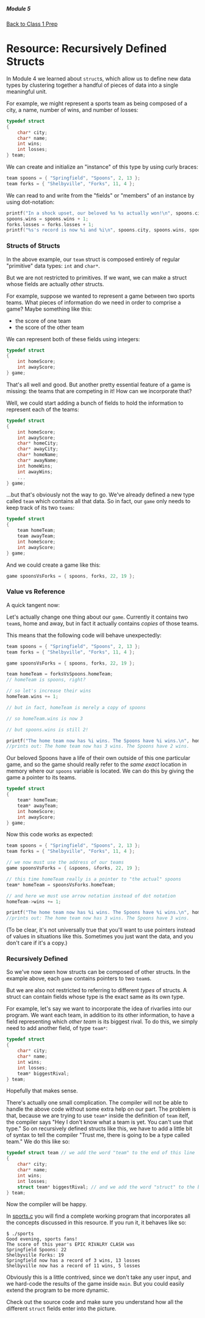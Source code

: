 ##### Module 5

[Back to Class 1 Prep](../../class1-prep#recursion-review-and-recursive-structs)

# Resource: Recursively Defined Structs

In Module 4 we learned about `struct`s, which allow us to define new data types by clustering together a handful of pieces of data into a single meaningful unit.

For example, we might represent a sports team as being composed of a city, a name, number of wins, and number of losses:

```c
typedef struct
{
    char* city;
    char* name;
    int wins;
    int losses;
} team;
```

We can create and initialize an "instance" of this type by using curly braces:

```c
team spoons = { "Springfield", "Spoons", 2, 13 };
team forks = { "Shelbyville", "Forks", 11, 4 };
```

We can read to and write from the "fields" or "members" of an instance by using dot-notation:

```c
printf("In a shock upset, our beloved %s %s actually won!\n", spoons.city, spoons.name);
spoons.wins = spoons.wins + 1;
forks.losses = forks.losses + 1;
printf("%s's record is now %i and %i\n", spoons.city, spoons.wins, spoons.losses);
```

### Structs of Structs

In the above example, our `team` struct is composed entirely of regular "primitive" data types: `int` and `char*`.

But we are not restricted to primitives. If we want, we can make a struct whose fields are actually *other* structs.

For example, suppose we wanted to represent a game between two sports teams. What pieces of information do we need in order to comprise a game? Maybe something like this:
* the score of one team
* the score of the other team

We can represent both of these fields using integers:

```c
typedef struct
{
    int homeScore;
    int awayScore;
} game;
```

That's all well and good. But another pretty essential feature of a game is missing: the teams that are competing in it! How can we incorporate that?

Well, we could start adding a bunch of fields to hold the information to represent each of the teams:

```c
typedef struct
{
    int homeScore;
    int awayScore;
    char* homeCity;
    char* awayCity;
    char* homeName;
    char* awayName;
    int homeWins;
    int awayWins;
    ...
} game;
```

...but that's obviously not the way to go. We've already defined a new type called `team` which contains all that data. So in fact, our `game` only needs to keep track of its two `teams`:

```c
typedef struct
{
    team homeTeam;
    team awayTeam;
    int homeScore;
    int awayScore;
} game;
```

And we could create a game like this:

```c
game spoonsVsForks = { spoons, forks, 22, 19 };
```

### Value vs Reference

A quick tangent now:

Let's actually change one thing about our `game`. Currently it contains two `team`s, home and away, but in fact it actually contains *copies* of those teams. 

This means that the following code will behave unexpectedly:

```c
team spoons = { "Springfield", "Spoons", 2, 13 };
team forks = { "Shelbyville", "Forks", 11, 4 };

game spoonsVsForks = { spoons, forks, 22, 19 };

team homeTeam = forksVsSpoons.homeTeam; 
// homeTeam is spoons, right?

// so let's increase their wins
homeTeam.wins += 1;

// but in fact, homeTeam is merely a copy of spoons

// so homeTeam.wins is now 3

// but spoons.wins is still 2!

printf("The home team now has %i wins. The Spoons have %i wins.\n", homeTeam.wins, spoons.wins);
//prints out: The home team now has 3 wins. The Spoons have 2 wins.
```

Our beloved Spoons have a life of their own outside of this one particular game, and so the game should really refer to the *same exact* location in memory where our `spoons` variable is located. We can do this by giving the game a pointer to its teams.

```c
typedef struct
{
    team* homeTeam;
    team* awayTeam;
    int homeScore;
    int awayScore;
} game;
```

Now this code works as expected:

```c
team spoons = { "Springfield", "Spoons", 2, 13 };
team forks = { "Shelbyville", "Forks", 11, 4 };

// we now must use the address of our teams
game spoonsVsForks = { &spoons, &forks, 22, 19 };

// this time homeTeam really is a pointer to "the actual" spoons
team* homeTeam = spoonsVsForks.homeTeam; 

// and here we must use arrow notation instead of dot notation
homeTeam->wins += 1;

printf("The home team now has %i wins. The Spoons have %i wins.\n", homeTeam->wins, spoons.wins);
//prints out: The home team now has 3 wins. The Spoons have 3 wins.
```

(To be clear, it's not universally true that you'll want to use pointers instead of values in situations like this. Sometimes you just want the data, and you don't care if it's a copy.)


### Recursively Defined

So we've now seen how structs can be composed of other structs. In the example above, each `game` contains pointers to two `team`s.

But we are also not restricted to referring to different *types* of structs. A struct can contain fields whose type is the exact same as its own type.

For example, let's say we want to incorporate the idea of rivarlies into our program. We want each team, in addition to its other information, to have a field representing which *other team* is its biggest rival. To do this, we simply need to add another field, of type `team*`:

```c
typedef struct
{
    char* city;
    char* name;
    int wins;
    int losses;
    team* biggestRival;
} team;
```

Hopefully that makes sense.

There's actually one small complication. The compiler will not be able to handle the above code without some extra help on our part. The problem is that, because we are trying to use `team*` inside the definition of `team` itelf, the compiler says "Hey I don't know what a team is yet. You can't use that type." So on recursively defined structs like this, we have to add a little bit of syntax to tell the compiler "Trust me, there is going to be a type called team." We do this like so:

```c
typedef struct team // we add the word "team" to the end of this line
{
    char* city;
    char* name;
    int wins;
    int losses;
    struct team* biggestRival; // and we add the word "struct" to the beginning of this line
} team;
```

Now the compiler will be happy.

In [sports.c](./sports.html) you will find a complete working program that incorporates all the concepts discussed in this resource. If you run it, it behaves like so:

```nohighlight
$ ./sports 
Good evening, sports fans!
The score of this year's EPIC RIVALRY CLASH was
Springfield Spoons: 22
Shelbyville Forks: 19
Springfield now has a record of 3 wins, 13 losses
Shelbyville now has a record of 11 wins, 5 losses
```

Obviously this is a little contrived, since we don't take any user input, and we hard-code the results of the game inside `main`. But you could easily extend the program to be more dynamic. 

Check out the source code and make sure you understand how all the different `struct` fields enter into the picture.





